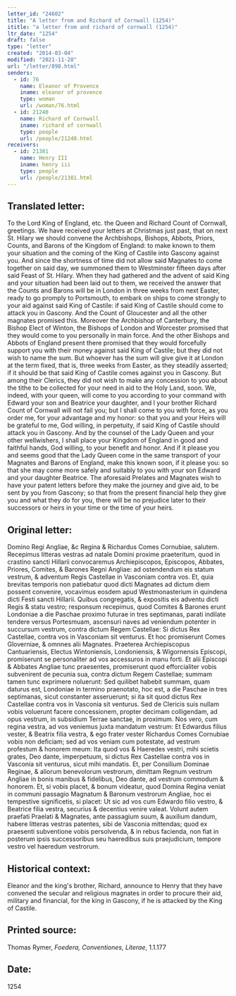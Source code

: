 ```yaml
---
letter_id: "24602"
title: "A letter from and Richard of Cornwall (1254)"
ititle: "a letter from and richard of cornwall (1254)"
ltr_date: "1254"
draft: false
type: "letter"
created: "2014-03-04"
modified: "2021-11-28"
url: "/letter/898.html"
senders:
  - id: 76
    name: Eleanor of Provence
    iname: eleanor of provence
    type: woman
    url: /woman/76.html
  - id: 21240
    name: Richard of Cornwall
    iname: richard of cornwall
    type: people
    url: /people/21240.html
receivers:
  - id: 21381
    name: Henry III
    iname: henry iii
    type: people
    url: /people/21381.html
---
```

<h2> Translated letter:</h2><p>To the Lord King of England, etc. the Queen and Richard Count of Cornwall, greetings. We have received your letters at Christmas just past, that on next St. Hilary we should convene the Archbishops, Bishops, Abbots, Priors, Counts, and Barons of the Kingdom of England: to make known to them your situation and the coming of the King of Castile into Gascony against you. And since the shortness of time did not allow said Magnates to come together on said day, we summoned them to Westminster fifteen days after said Feast of St. Hilary. When they had gathered and the advent of said King and your situation had been laid out to them, we received the answer that the Counts and Barons will be in London in three weeks from next Easter, ready to go promply to Portsmouth, to embark on ships to come strongly to your aid against said King of Castile: if said King of Castile should come to attack you in Gascony. And the Count of Gloucester and all the other magnates promised this. Moreover the Archbishop of Canterbury, the Bishop Elect of Winton, the Bishops of London and Worcester promised that they would come to you personally in main force. And the other Bishops and Abbots of England present there promised that they would forcefully support you with their money against said King of Castile; but they did not wish to name the sum. But whoever has the sum will give give it at London at the term fixed, that is, three weeks from Easter, as they steadily asserted; if it should be that said King of Castile comes against you in Gascony. But among their Clerics, they did not wish to make any concession to you about the tithe to be collected for your need in aid to the Holy Land, soon. We, indeed, with your queen, will come to you according to your command with Edward your son and Beatrice your daughter, and I your brother Richard Count of Cornwall will not fail you; but I shall come to you with force, as you order me, for your advantage and my honor: so that you and your Heirs will be grateful to me, God willing, in perpetuity, if said King of Castile should attack you in Gascony. And by the counsel of the Lady Queen and your other wellwishers, I shall place your Kingdom of England in good and faithful hands, God willing, to your benefit and honor. And if it please you and seems good that the Lady Queen come in the same transport of your Magnates and Barons of England, make this known soon, if it please you: so that she may come more safely and suitably to you with your son Edward and your daughter Beatrice. The aforesaid Prelates and Magnates wish to have your patent letters before they make the journey and give aid, to be sent by you from Gascony; so that from the present financial help they give you and what they do for you, there will be no prejudice later to their successors or heirs in your time or the time of your heirs.</p><h2 class="mt-4"> Original letter:</h2><p>Domino Regi Angliae, &amp;c Regina &amp; Richardus Comes Cornubiae, salutem. Recepimus litteras vestras ad natale Domini proxime praeteritum, quod in crastino sancti Hillarii convocaremus Archiepiscopos, Episcopos, Abbates, Priores, Comites, &amp; Barones Regni Angliae: ad ostendendum eis statum vestrum, &amp; adventum Regis Castellae in Vasconiam contra vos. Et, quia brevitas temporis non patiebatur quod dicti Magnates ad dictum diem possent convenire, vocavimus eosdem apud Westmonasterium in quindena dicti Festi sancti Hillarii. Quibus congregatis, &amp; expositis eis adventu dicti Regis &amp; statu vestro; responsum recepimus, quod Comites &amp; Barones erunt Londoniae a die Paschae proximo futurae in tres septimanas, parati indilate tendere versus Portesmuam, ascensuri naves ad veniendum potenter in succursum vestrum, contra dictum Regem Castellae: Si dictus Rex Castellae, contra vos in Vasconiam sit venturus. Et hoc promiserunt Comes Gloverniae, &amp; omnnes alii Magnates. Praeterea Archiepiscopus Cantuariensis, Electus Wintoniensis, Londoniensis, &amp; Wigornensis Episcopi, promiserunt se personaliter ad vos accessuros in manu forti. Et alii Episcopi &amp; Abbates Angliae tunc praesentes, promiserunt quod efforcialiter vobis subvenirent de pecunia sua, contra dictum Regem Castellae; summam tamen tunc exprimere noluerunt: Sed quilibet habebit summam, quam daturus est, Londoniae in termino praenotato, hoc est, a die Paschae in tres septimanas, sicut constanter asseruerunt; si ita sit quod dictus Rex Castellae contra vos in Vasconia sit venturus. Sed de Clericis suis nullam vobis voluerunt facere concessionem, propter decimam colligendam, ad opus vestrum, in subsidium Terrae sanctae, in proximum. Nos vero, cum regina vestra, ad vos veniemus juxta mandatum vestrum: Et Edwardus filius vester, &amp; Beatrix filia vestra, &amp; ego frater vester Richardus Comes Cornubiae vobis non deficiam; sed ad vos veniam cum potestate, ad vestrum profestum &amp; honorem meum: Ita quod vos &amp; Haeredes vestri, mihi scietis grates, Deo dante, imperpetuum, si dictus Rex Castellae contra vos in Vasconia sit venturus, sicut mihi mandatis. Et, per Consilium Dominae Reginae, &amp; aliorum benevolorum vestrorum, dimittam Regnum vestrum Angliae in bonis manibus &amp; fidelibus, Deo dante, ad vestrum commodum &amp; honorem. Et, si vobis placet, &amp; bonum videatur, quod Domina Regina veniat in communi passagio Magnatum &amp; Baronum vestrorum Angliae, hoc ei tempestive significetis, si placet: Ut sic ad vos cum Edwardo filio vestro, &amp; Beatrice filia vestra, securius &amp; decentius venire valeat. Volunt autem praefati Praelati &amp; Magnates, ante passagium suum, &amp; auxilium dandum, habere litteras vestras patentes, sibi de Vasconia mittendas; quod ex praesenti subventione vobis persolvenda, &amp; in rebus facienda, non fiat in posterum ipsis successoribus seu haeredibus suis praejudicium, tempore vestro vel haeredum vestrorum.</p><h2 class="mt-4"> Historical context:</h2>Eleanor and the king's brother, Richard, announce to Henry that they have convened the secular and religious magnates in order to procure their aid, military and financial, for the king in Gascony, if he is attacked by the King of Castile.
<h2 class="mt-4"> Printed source:</h2><p>Thomas Rymer, <em>Foedera, Conventiones, Literae</em>, 1.1.177</p><h2 class="mt-4"> Date:</h2>1254